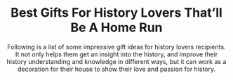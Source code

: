 ---
layout: post
title: Best Gifts For History Lovers That’ll Be A Home Run
subtitle: Following is a list of some impressive gift ideas for history lovers recipients.  It not only helps them get an insight into the history, and improve their history understanding and knowledge in different ways, but it can work as a decoration for their house to show their love and passion for history.
header-img: "img/post/2023/09/copied/medium_gifts_for_history_lovers_ec92196824.jpg"
header-style: text
permalink: "/gifts-history-lovers/"
catalog: true
tags:
  - Recipients 
  - Men
---     